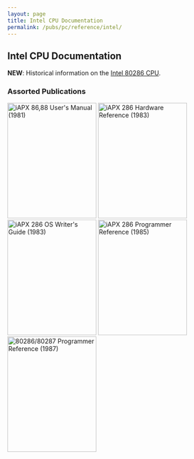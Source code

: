 ```yaml
---
layout: page
title: Intel CPU Documentation
permalink: /pubs/pc/reference/intel/
---
```


Intel CPU Documentation
---

**NEW**: Historical information on the [Intel 80286 CPU](80286/).

### Assorted Publications

[<img src="http://archive.pcjs.org/pubs/pc/reference/intel/iAPX_86_88_Users_Manual--1981/thumbs/iAPX_86_88_Users_Manual--1981.jpg" width="200" height="260" alt="iAPX 86,88 User's Manual (1981)"/>](http://bitsavers.trailing-edge.com/pdf/intel/_dataBooks/1981_iAPX_86_88_Users_Manual.pdf)
[<img src="http://archive.pcjs.org/pubs/pc/reference/intel/iAPX_286_Hardware_Reference--1983/thumbs/iAPX_286_Hardware_Reference--1983.jpg" width="200" height="260" alt="iAPX 286 Hardware Reference (1983)"/>](http://bitsavers.trailing-edge.com/pdf/intel/_dataBooks/1983_iAPX_286_Hardware_Reference.pdf)
[<img src="http://archive.pcjs.org/pubs/pc/reference/intel/iAPX_286_Operating_System_Writers_Guide--1983/thumbs/iAPX_286_Operating_System_Writers_Guide--1983.jpg" width="200" height="260" alt="iAPX 286 OS Writer's Guide (1983)"/>](http://bitsavers.trailing-edge.com/pdf/intel/_dataBooks/1983_iAPX_286_Operating_System_Writers_Guide.pdf)
[<img src="http://archive.pcjs.org/pubs/pc/reference/intel/iAPX_286_Programmers_Reference_Manual--1985/thumbs/iAPX_286_Programmers_Reference_Manual--1985.jpg" width="200" height="260" alt="iAPX 286 Programmer Reference (1985)"/>](http://bitsavers.trailing-edge.com/pdf/intel/_dataBooks/1985_iAPX_286_Programmers_Reference_Manual.pdf)
[<img src="http://archive.pcjs.org/pubs/pc/reference/intel/80286/progref/thumbs/80286_and_80287_Programmers_Reference_Manual_1987 1.jpeg" width="200" height="260" alt="80286/80287 Programmer Reference (1987)"/>](80286/progref/)
